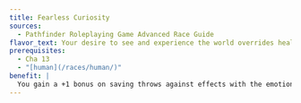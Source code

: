 ```yaml
---
title: Fearless Curiosity
sources:
  - Pathfinder Roleplaying Game Advanced Race Guide
flavor_text: Your desire to see and experience the world overrides healthy caution.
prerequisites:
  - Cha 13
  - "[human](/races/human/)"
benefit: |
  You gain a +1 bonus on saving throws against effects with the emotion descriptor. In addition, for any round in which you begin your turn affected by a fear effect, you gain a new save at the beginning of your turn to reduce the severity of the fear effect, from panicked to frightened, frightened to shaken, and shaken to unaffected.
---
```


